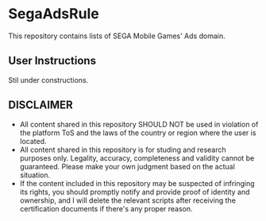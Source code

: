 # SegaAdsRule
This repository contains lists of SEGA Mobile Games' Ads domain.

## User Instructions
Stil under constructions.

## DISCLAIMER
* All content shared in this repository SHOULD NOT be used in violation of the platform ToS and the laws of the country or region where the user is located.
* All content shared in this repository is for studing and research purposes only. Legality, accuracy, completeness and validity cannot be guaranteed. Please make your own judgment based on the actual situation.
* If the content included in this repository may be suspected of infringing its rights, you should promptly notify and provide proof of identity and ownership, and I will delete the relevant scripts after receiving the certification documents if there's any proper reason.